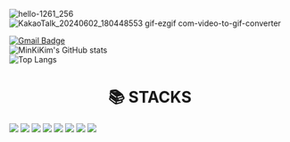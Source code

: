 ![hello-1261_256](https://github.com/mk642/BackEnd_Project/assets/53805997/1834cdf4-f29b-463b-b724-29424e73c6ee)</br>
![KakaoTalk_20240602_180448553 gif-ezgif com-video-to-gif-converter](https://github.com/mk642/BackEnd_Project/assets/53805997/126c31ad-b58c-4e38-92d5-8f0dd3f907fb)

[![Gmail Badge](https://img.shields.io/badge/-mingig014@gmail.com-c14438?style=flat&logo=Gmail&logoColor=white&link=mailto:mingig014@gmail.com)](mailto:mingig014@gmail.com)</br> 
![MinKiKim's GitHub stats](https://github-readme-stats.vercel.app/api?username=mk642&show_icons=true&theme=sky)</br>
![Top Langs](https://github-readme-stats.vercel.app/api/top-langs/?username=mk642&layout=compact)

<div align=center><h1>📚 STACKS</h1></div> 
<img src="https://img.shields.io/badge/java-007396?style=for-the-badge&logo=java&logoColor=white">
<img src="https://img.shields.io/badge/JavaScript-F7DF1E?style=flat-square&logo=javascript&logoColor=black"/>
<img src="https://img.shields.io/badge/TypeScript-007396?style=for-the-badge&logo=TypeScript&logoColor=white">
<img src="https://img.shields.io/badge/Mysql-007396?style=for-the-badge&logo=Mysql&logoColor=white">
<img src="https://img.shields.io/badge/Python-007396?style=for-the-badge&logo=Python&logoColor=white">
<img src="https://img.shields.io/badge/Php-007396?style=for-the-badge&logo=Php&logoColor=white">
<img src="https://img.shields.io/badge/amazonaws-232F3E?style=for-the-badge&logo=amazonaws&logoColor=white">
<img src="https://img.shields.io/badge/react-61DAFB?style=for-the-badge&logo=react&logoColor=black">






